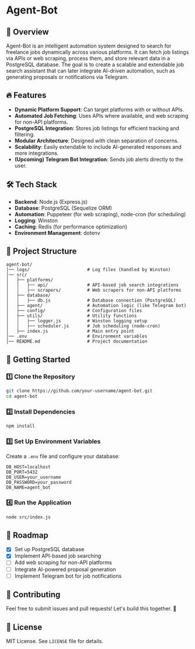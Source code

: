 

# Agent-Bot

## 🚀 Overview
Agent-Bot is an intelligent automation system designed to search for freelance jobs dynamically across various platforms. It can fetch job listings via APIs or web scraping, process them, and store relevant data in a PostgreSQL database. The goal is to create a scalable and extendable job search assistant that can later integrate AI-driven automation, such as generating proposals or notifications via Telegram.

## 🔥 Features
- **Dynamic Platform Support**: Can target platforms with or without APIs.
- **Automated Job Fetching**: Uses APIs where available, and web scraping for non-API platforms.
- **PostgreSQL Integration**: Stores job listings for efficient tracking and filtering.
- **Modular Architecture**: Designed with clean separation of concerns.
- **Scalability**: Easily extendable to include AI-generated responses and more integrations.
- **(Upcoming) Telegram Bot Integration**: Sends job alerts directly to the user.

## 🛠️ Tech Stack
- **Backend**: Node.js (Express.js)
- **Database**: PostgreSQL (Sequelize ORM)
- **Automation**: Puppeteer (for web scraping), node-cron (for scheduling)
- **Logging**: Winston
- **Caching**: Redis (for performance optimization)
- **Environment Management**: dotenv

## 📁 Project Structure
```
agent-bot/
│── logs/                      # Log files (handled by Winston)
│── src/
│   ├── platforms/
│   │   ├── api/               # API-based job search integrations
│   │   ├── scrapers/          # Web scrapers for non-API platforms
│   ├── database/
│   │   ├── db.js              # Database connection (PostgreSQL)
│   ├── agent/                 # Automation logic (like Telegram bot)
│   ├── config/                # Configuration files
│   ├── utils/                 # Utility functions
│   │   ├── logger.js          # Winston logging setup
│   │   ├── scheduler.js       # Job scheduling (node-cron)
│   ├── index.js               # Main entry point
│── .env                       # Environment variables
│── README.md                  # Project documentation
```

## 🚀 Getting Started
### 1️⃣ Clone the Repository
```bash
git clone https://github.com/your-username/agent-bot.git
cd agent-bot
```

### 2️⃣ Install Dependencies
```bash
npm install
```

### 3️⃣ Set Up Environment Variables
Create a `.env` file and configure your database:
```env
DB_HOST=localhost
DB_PORT=5432
DB_USER=your_username
DB_PASSWORD=your_password
DB_NAME=agent_bot
```

### 4️⃣ Run the Application
```bash
node src/index.js
```

## 📌 Roadmap
- [x] Set up PostgreSQL database
- [x] Implement API-based job searching
- [ ] Add web scraping for non-API platforms
- [ ] Integrate AI-powered proposal generation
- [ ] Implement Telegram bot for job notifications

## 🤝 Contributing
Feel free to submit issues and pull requests! Let's build this together. 🚀

## 📜 License
MIT License. See `LICENSE` file for details.

